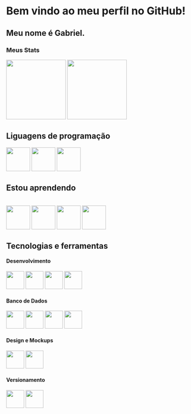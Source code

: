 # Bem vindo ao meu perfil no GitHub!

## Meu nome é Gabriel.

### Meus Stats

<div>
  <img height="160em" src="https://github-readme-stats-sigma-five.vercel.app/api?username=Gabriels815&show_icons=true&include_all_commits=true&count_private=true&theme=tokyonight&hide=css"/>
  <img height="160em" src="https://github-readme-stats-sigma-five.vercel.app/api/top-langs/?username=Gabriels815&layout=compact&langs_count=10&theme=react&hide=css"/>
</div>
 
## Liguagens de programação
<div>
  <img src="https://cdn.jsdelivr.net/gh/devicons/devicon/icons/csharp/csharp-original.svg" width="64" height="64"/>
  <img src="https://cdn.jsdelivr.net/gh/devicons/devicon/icons/java/java-original-wordmark.svg" width="64" height="64"/>
  <img src="https://cdn.jsdelivr.net/gh/devicons/devicon/icons/python/python-original.svg" width="64" height="64"/>
</div>
  

<div>
  <h2>Estou aprendendo</h2> <br>
  <img src="https://cdn.jsdelivr.net/gh/devicons/devicon/icons/html5/html5-original.svg" width="64" height="64"/>
  <img src="https://cdn.jsdelivr.net/gh/devicons/devicon/icons/css3/css3-original.svg" width="64" height="64"/>
  <img src="https://cdn.jsdelivr.net/gh/devicons/devicon/icons/javascript/javascript-original.svg" width="64" height="64"/>
  <img src="https://cdn.jsdelivr.net/gh/devicons/devicon/icons/php/php-original.svg" width="64" height="64"/>
</div> 

## Tecnologias e ferramentas

<div>
  <h4>Desenvolvimento</h4>
    <img src="https://cdn.jsdelivr.net/gh/devicons/devicon/icons/androidstudio/androidstudio-original.svg" width="48" height="48"/>
    <img src="https://upload.wikimedia.org/wikipedia/commons/9/98/Apache_NetBeans_Logo.svg" width="48" height="48"/>
    <img src="https://user-images.githubusercontent.com/11943860/46922575-7017cf80-cfe1-11e8-845a-0cd198fb546c.png" width="48" height="48"/>
    <img src="https://cdn.jsdelivr.net/gh/devicons/devicon/icons/vscode/vscode-original.svg" width="48" height="48"/>
  
  <h4>Banco de Dados</h4> 
    <img src="https://cdn.jsdelivr.net/gh/devicons/devicon/icons/mysql/mysql-original-wordmark.svg" width="48" height="48"/>  
    <img src="https://my.trocaire.edu/wp-content/uploads/2016/12/pl-sql.png" width="48" height="48"/>
    <img src="https://cdn.jsdelivr.net/gh/devicons/devicon/icons/postgresql/postgresql-original-wordmark.svg" width="48" height="48"/>
    <img src="https://cdn.jsdelivr.net/gh/devicons/devicon/icons/sqlite/sqlite-original-wordmark.svg" width="48" height="48"/>
  
  <h4>Design e Mockups</h4> 
    <img src="https://cdn.jsdelivr.net/gh/devicons/devicon/icons/canva/canva-original.svg" width="48" height="48"/>
    <img src="https://cdn.jsdelivr.net/gh/devicons/devicon/icons/figma/figma-original.svg" width="48" height="48"/>
  
  <h4>Versionamento</h4> 
    <img src="https://cdn.jsdelivr.net/gh/devicons/devicon/icons/git/git-original.svg" width="48" height="48"/>
    <img src="https://cdn.jsdelivr.net/gh/devicons/devicon/icons/github/github-original.svg" width="48" height="48"/>
</div>
